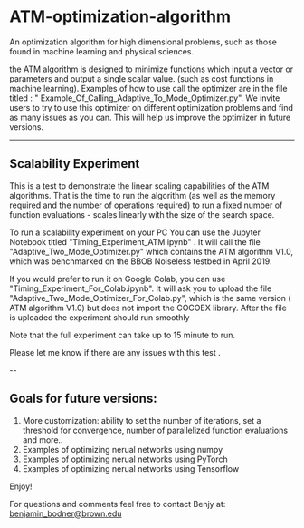 # ATM-optimization-algorithm
An optimization algorithm for high dimensional problems, such as those found in machine learning and physical sciences.

the ATM algorithm is designed to minimize functions which input a vector or parameters and output a single scalar value. (such as cost functions in machine learning).
Examples of how to use call the optimizer are in the file titled : 
" Example_Of_Calling_Adaptive_To_Mode_Optimizer.py".
We invite users to try to use this optimizer on different optimization problems and find as many issues as you can. This will help us improve the optimizer in future versions.

---



## Scalability Experiment
This is a test to demonstrate the linear scaling capabilities of the ATM algorithms.
That is the time to run the algorithm (as well as the memory required and the number of operations required) to
run a fixed number of function evaluations - scales linearly with the size of the search space.


To run a scalability experiment on your PC You can use the Jupyter Notebook titled "Timing_Experiment_ATM.ipynb" .
It will call the file "Adaptive_Two_Mode_Optimizer.py" which contains the ATM algorithm V1.0, which was benchmarked on the BBOB Noiseless testbed in April 2019.

If you would prefer to run it on Google Colab, you can use "Timing_Experiment_For_Colab.ipynb".
It will ask you to upload the file "Adaptive_Two_Mode_Optimizer_For_Colab.py", which is the same version ( ATM algorithm V1.0) but does not import the COCOEX library. After the file is uploaded the experiment should run smoothly

Note that the full experiment can take up to 15 minute to run.

Please let me know if there are any issues with this test .

--

## Goals for future versions:
1. More customization: ability to set the number of iterations, set a threshold for convergence, number of parallelized function evaluations and more..
2. Examples of optimizing nerual networks using numpy
2. Examples of optimizing nerual networks using PyTorch
3. Examples of optimizing nerual networks using Tensorflow


Enjoy!

For questions and comments feel free to contact Benjy at:
benjamin_bodner@brown.edu

